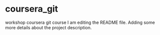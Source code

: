 # coursera_git
workshop coursera git course
I am editing the README file. Adding some more details about the project description.
